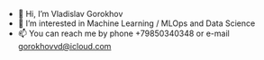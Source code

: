- 👋 Hi, I’m Vladislav Gorokhov
- 👀 I’m interested in Machine Learning / MLOps and Data Science
- 📫 You can reach me by phone +79850340348 or e-mail gorokhovvd@icloud.com

<!---
VladOnMyOwn/VladOnMyOwn is a ✨ special ✨ repository because its `README.md` (this file) appears on your GitHub profile.
You can click the Preview link to take a look at your changes.
--->
